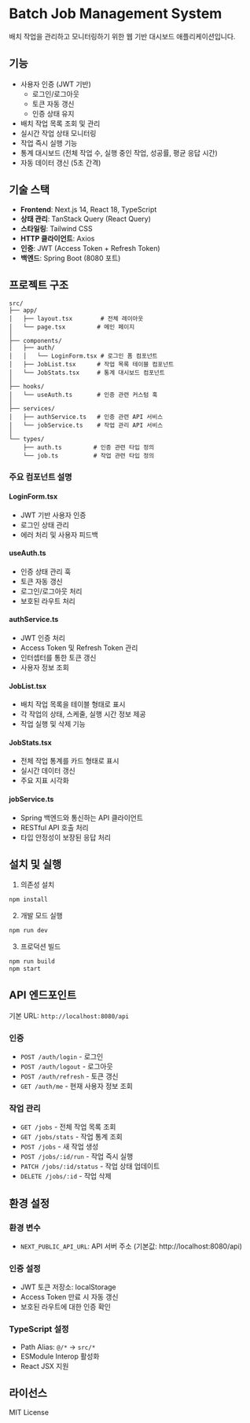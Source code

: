 # Batch Job Management System

배치 작업을 관리하고 모니터링하기 위한 웹 기반 대시보드 애플리케이션입니다.

## 기능

- 사용자 인증 (JWT 기반)
  - 로그인/로그아웃
  - 토큰 자동 갱신
  - 인증 상태 유지
- 배치 작업 목록 조회 및 관리
- 실시간 작업 상태 모니터링
- 작업 즉시 실행 기능
- 통계 대시보드 (전체 작업 수, 실행 중인 작업, 성공률, 평균 응답 시간)
- 자동 데이터 갱신 (5초 간격)

## 기술 스택

- **Frontend**: Next.js 14, React 18, TypeScript
- **상태 관리**: TanStack Query (React Query)
- **스타일링**: Tailwind CSS
- **HTTP 클라이언트**: Axios
- **인증**: JWT (Access Token + Refresh Token)
- **백엔드**: Spring Boot (8080 포트)

## 프로젝트 구조

```
src/
├── app/
│   ├── layout.tsx        # 전체 레이아웃
│   └── page.tsx         # 메인 페이지
│
├── components/
│   ├── auth/
│   │   └── LoginForm.tsx # 로그인 폼 컴포넌트
│   ├── JobList.tsx      # 작업 목록 테이블 컴포넌트
│   └── JobStats.tsx     # 통계 대시보드 컴포넌트
│
├── hooks/
│   └── useAuth.ts       # 인증 관련 커스텀 훅
│
├── services/
│   ├── authService.ts   # 인증 관련 API 서비스
│   └── jobService.ts    # 작업 관리 API 서비스
│
└── types/
    ├── auth.ts         # 인증 관련 타입 정의
    └── job.ts          # 작업 관련 타입 정의
```

### 주요 컴포넌트 설명

#### LoginForm.tsx
- JWT 기반 사용자 인증
- 로그인 상태 관리
- 에러 처리 및 사용자 피드백

#### useAuth.ts
- 인증 상태 관리 훅
- 토큰 자동 갱신
- 로그인/로그아웃 처리
- 보호된 라우트 처리

#### authService.ts
- JWT 인증 처리
- Access Token 및 Refresh Token 관리
- 인터셉터를 통한 토큰 갱신
- 사용자 정보 조회

#### JobList.tsx
- 배치 작업 목록을 테이블 형태로 표시
- 각 작업의 상태, 스케줄, 실행 시간 정보 제공
- 작업 실행 및 삭제 기능

#### JobStats.tsx
- 전체 작업 통계를 카드 형태로 표시
- 실시간 데이터 갱신
- 주요 지표 시각화

#### jobService.ts
- Spring 백엔드와 통신하는 API 클라이언트
- RESTful API 호출 처리
- 타입 안정성이 보장된 응답 처리

## 설치 및 실행

1. 의존성 설치
```bash
npm install
```

2. 개발 모드 실행
```bash
npm run dev
```

3. 프로덕션 빌드
```bash
npm run build
npm start
```

## API 엔드포인트

기본 URL: `http://localhost:8080/api`

### 인증
- `POST /auth/login` - 로그인
- `POST /auth/logout` - 로그아웃
- `POST /auth/refresh` - 토큰 갱신
- `GET /auth/me` - 현재 사용자 정보 조회

### 작업 관리
- `GET /jobs` - 전체 작업 목록 조회
- `GET /jobs/stats` - 작업 통계 조회
- `POST /jobs` - 새 작업 생성
- `POST /jobs/:id/run` - 작업 즉시 실행
- `PATCH /jobs/:id/status` - 작업 상태 업데이트
- `DELETE /jobs/:id` - 작업 삭제

## 환경 설정

### 환경 변수
- `NEXT_PUBLIC_API_URL`: API 서버 주소 (기본값: http://localhost:8080/api)

### 인증 설정
- JWT 토큰 저장소: localStorage
- Access Token 만료 시 자동 갱신
- 보호된 라우트에 대한 인증 확인

### TypeScript 설정
- Path Alias: `@/*` → `src/*`
- ESModule Interop 활성화
- React JSX 지원

## 라이선스

MIT License 